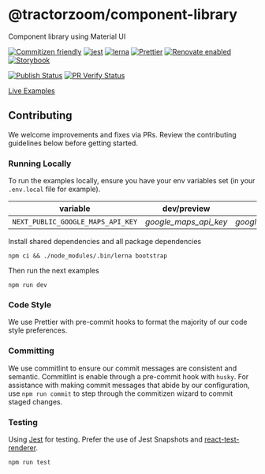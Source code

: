 # @tractorzoom/component-library

Component library using Material UI

[![Commitizen friendly](https://img.shields.io/badge/commitizen-friendly-brightgreen.svg)](http://commitizen.github.io/cz-cli/) [![jest](https://jestjs.io/img/jest-badge.svg)](https://github.com/facebook/jest) [![lerna](https://img.shields.io/badge/maintained%20with-lerna-cc00ff.svg)](https://lerna.js.org/) [![Prettier](https://img.shields.io/badge/code_style-prettier-ff69b4.svg?style=flat-square)](https://github.com/prettier/prettier) [![Renovate enabled](https://img.shields.io/badge/renovate-enabled-brightgreen.svg)](https://renovatebot.com/) [![Storybook](https://cdn.jsdelivr.net/gh/storybookjs/brand@master/badge/badge-storybook.svg)](https://tractorzoom.github.io/virtualized-select/)

[![Publish Status](https://github.com/TractorZoom/component-library/workflows/publish/badge.svg)](https://github.com/TractorZoom/component-library/actions) [![PR Verify Status](https://github.com/TractorZoom/component-library/workflows/pull_request_verify/badge.svg)](https://github.com/TractorZoom/component-library/actions)

[Live Examples](https://component-library-git-master-tractorzoomdevs.vercel.app)

## Contributing

We welcome improvements and fixes via PRs. Review the contributing guidelines below before getting started.

### Running Locally

To run the examples locally, ensure you have your env variables set (in your `.env.local` file for example).

| variable                          | dev/preview           | prod                  |
| --------------------------------- | --------------------- | --------------------- |
| `NEXT_PUBLIC_GOOGLE_MAPS_API_KEY` | _google_maps_api_key_ | _google_maps_api_key_ |

Install shared dependencies and all package dependencies

```
npm ci && ./node_modules/.bin/lerna bootstrap
```

Then run the next examples

```
npm run dev
```

### Code Style

We use Prettier with pre-commit hooks to format the majority of our code style preferences.

### Committing

We use commitlint to ensure our commit messages are consistent and semantic. Commitlint is enable through a pre-commit hook with `husky`. For assistance with making commit messages that abide by our configuration, use `npm run commit` to step through the commitizen wizard to commit staged changes.

### Testing

Using [Jest](https://github.com/facebook/jest) for testing. Prefer the use of Jest Snapshots and [react-test-renderer](https://reactjs.org/docs/test-renderer.html).

```
npm run test
```
